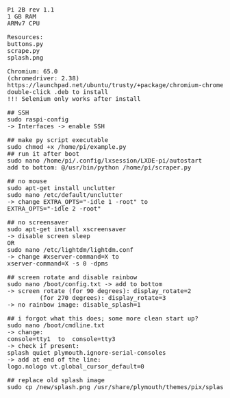<pre>
Pi 2B rev 1.1
1 GB RAM
ARMv7 CPU

Resources:
buttons.py
scrape.py
splash.png

Chromium: 65.0
(chromedriver: 2.38)
https://launchpad.net/ubuntu/trusty/+package/chromium-chromedriver
double-click .deb to install
!!! Selenium only works after install

## SSH
sudo raspi-config
-> Interfaces -> enable SSH

## make py script executable
sudo chmod +x /home/pi/example.py
## run it after boot
sudo nano /home/pi/.config/lxsession/LXDE-pi/autostart
add to bottom: @/usr/bin/python /home/pi/scraper.py

## no mouse
sudo apt-get install unclutter
sudo nano /etc/default/unclutter
-> change EXTRA_OPTS="-idle 1 -root" to
EXTRA_OPTS="-idle 2 -root"

## no screensaver
sudo apt-get install xscreensaver
-> disable screen sleep
OR
sudo nano /etc/lightdm/lightdm.conf
-> change #xserver-command=X to
xserver-command=X -s 0 -dpms

## screen rotate and disable rainbow
sudo nano /boot/config.txt -> add to bottom
-> screen rotate (for 90 degrees): display_rotate=2
		 (for 270 degrees): display_rotate=3
-> no rainbow image: disable_splash=1

## i forgot what this does; some more clean start up?
sudo nano /boot/cmdline.txt 
-> change:
console=tty1  to  console=tty3
-> check if present:
splash quiet plymouth.ignore-serial-consoles
-> add at end of the line:
logo.nologo vt.global_cursor_default=0

## replace old splash image
sudo cp /new/splash.png /usr/share/plymouth/themes/pix/splash.png
